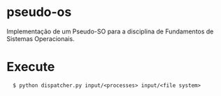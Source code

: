 # pseudo-os
Implementação de um Pseudo-SO para a disciplina de Fundamentos de Sistemas Operacionais.

# Execute
```
  $ python dispatcher.py input/<processes> input/<file system>
```
